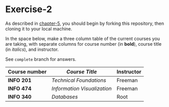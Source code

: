 # Exercise-2

As described in [chapter-5](https://info201-s17.github.io/book/introduction-to-git-and-github.html), you should begin by forking this repository, then cloning it to your local machine.

In the space below, make a three column table of the current courses you are taking, with separate columns for course number (in **bold**), course title (in _italics_), and instructor.

See `complete` branch for answers.

| **Course number** | _Course Title_| Instructor |
|-------------------|----------------|------------|
| **INFO 201**| _Technical Foundations_ | Freeman |
| **INFO 474**| _Information Visualization_ | Freeman |
| **INFO 340**| _Databases_ | Root |
